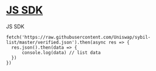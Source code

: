 # [JS SDK](https://js.letjson.com/)

JS SDK


    fetch('https://raw.githubusercontent.com/Uniswap/sybil-list/master/verified.json').then(async res => {
      res.json().then(data => {
          console.log(data) // list data 
      })
    })
